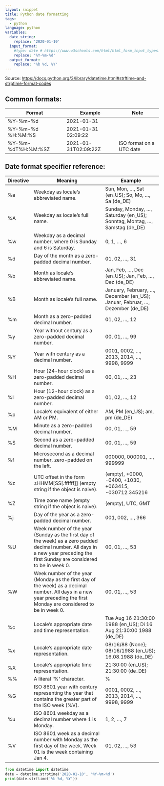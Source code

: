 ```yaml
---
layout: snippet
title: Python date formatting
tags:
  - python
language: python
variables:
  date_string:
    replace: '2020-01-10'
  input_format:
    #type: date # https://www.w3schools.com/html/html_form_input_types.asp
    replace: '%Y-%m-%d'
  output_format:
    replace: '%b %d, %Y'
---
```


Source: <https://docs.python.org/3/library/datetime.html#strftime-and-strptime-format-codes>

## Common formats:

Format | Example | Note
-------|---------|-------
%Y-%m-%d | 2021-01-31 |
%Y-%m-%d %H:%M:%S | 2021-01-31 02:09:22 |
%Y-%m-%dT%H:%M:%SZ | 2021-01-31T02:09:22Z | ISO format on a UTC date

## Date format specifier reference:

Directive | Meaning | Example
----------|---------|----------
%a | Weekday as locale’s abbreviated name. | Sun, Mon, …, Sat (en_US); So, Mo, …, Sa (de_DE)
%A | Weekday as locale’s full name. | Sunday, Monday, …, Saturday (en_US); Sonntag, Montag, …, Samstag (de_DE)
%w | Weekday as a decimal number, where 0 is Sunday and 6 is Saturday. | 0, 1, …, 6
%d | Day of the month as a zero-padded decimal number. | 01, 02, …, 31
%b | Month as locale’s abbreviated name. | Jan, Feb, …, Dec (en_US); Jan, Feb, …, Dez (de_DE)
%B | Month as locale’s full name. | January, February, …, December (en_US); Januar, Februar, …, Dezember (de_DE)
%m | Month as a zero-padded decimal number. | 01, 02, …, 12
%y | Year without century as a zero-padded decimal number. | 00, 01, …, 99
%Y | Year with century as a decimal number. | 0001, 0002, …, 2013, 2014, …, 9998, 9999
%H | Hour (24-hour clock) as a zero-padded decimal number. | 00, 01, …, 23
%I | Hour (12-hour clock) as a zero-padded decimal number. | 01, 02, …, 12
%p | Locale’s equivalent of either AM or PM. | AM, PM (en_US); am, pm (de_DE)
%M | Minute as a zero-padded decimal number. | 00, 01, …, 59
%S | Second as a zero-padded decimal number. | 00, 01, …, 59
%f | Microsecond as a decimal number, zero-padded on the left. | 000000, 000001, …, 999999
%z | UTC offset in the form ±HHMM[SS[.ffffff]] (empty string if the object is naive). | (empty), +0000, -0400, +1030, +063415, -030712.345216
%Z | Time zone name (empty string if the object is naive). | (empty), UTC, GMT
%j | Day of the year as a zero-padded decimal number. | 001, 002, …, 366
%U | Week number of the year (Sunday as the first day of the week) as a zero padded decimal number. All days in a new year preceding the first Sunday are considered to be in week 0. |00, 01, …, 53
%W | Week number of the year (Monday as the first day of the week) as a decimal number. All days in a new year preceding the first Monday are considered to be in week 0. |00, 01, …, 53
%c | Locale’s appropriate date and time representation. | Tue Aug 16 21:30:00 1988 (en_US); Di 16 Aug 21:30:00 1988 (de_DE)
%x | Locale’s appropriate date representation. | 08/16/88 (None); 08/16/1988 (en_US); 16.08.1988 (de_DE)
%X | Locale’s appropriate time representation. | 21:30:00 (en_US); 21:30:00 (de_DE)
%% | A literal '%' character. | %	
%G | ISO 8601 year with century representing the year that contains the greater part of the ISO week (%V). | 0001, 0002, …, 2013, 2014, …, 9998, 9999
%u | ISO 8601 weekday as a decimal number where 1 is Monday. | 1, 2, …, 7
%V | ISO 8601 week as a decimal number with Monday as the first day of the week. Week 01 is the week containing Jan 4. | 01, 02, …, 53


```python
from datetime import datetime
date = datetime.strptime('2020-01-10', '%Y-%m-%d')
print(date.strftime('%b %d, %Y'))
```